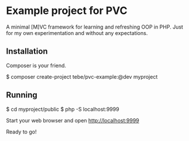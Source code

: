 # Example project for PVC

A minimal [M]VC framework for learning and refreshing OOP in PHP. 
Just for my own experimentation and without any expectations.

## Installation

Composer is your friend.

$ composer create-project tebe/pvc-example:@dev myproject

## Running

$ cd myproject/public
$ php -S localhost:9999

Start your web browser and open <http://localhost:9999>

Ready to go!
